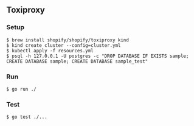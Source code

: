 ## Toxiproxy

### Setup

```shell
$ brew install shopify/shopify/toxiproxy kind
$ kind create cluster --config=cluster.yml
$ kubectl apply -f resources.yml
$ psql -h 127.0.0.1 -U postgres -c "DROP DATABASE IF EXISTS sample; CREATE DATABASE sample; CREATE DATABASE sample_test"
```

### Run

```shell
$ go run ./
```

### Test

```shell
$ go test ./...
```
